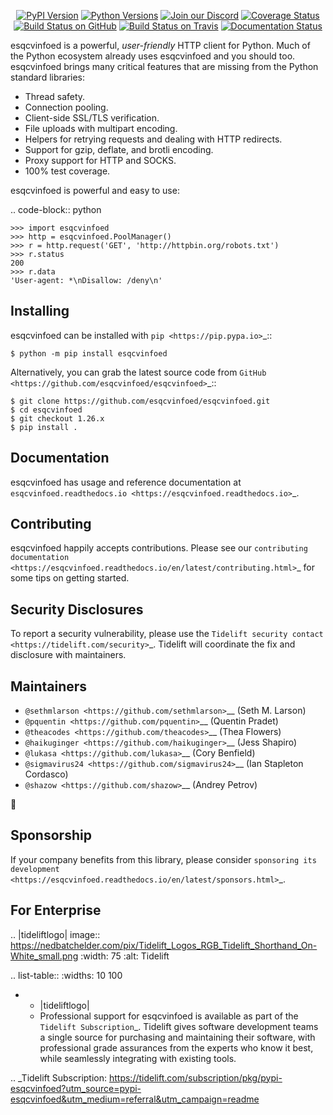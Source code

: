    <p align="center">
      <a href="https://pypi.org/project/esqcvinfoed"><img alt="PyPI Version" src="https://img.shields.io/pypi/v/esqcvinfoed.svg?maxAge=86400" /></a>
      <a href="https://pypi.org/project/esqcvinfoed"><img alt="Python Versions" src="https://img.shields.io/pypi/pyversions/esqcvinfoed.svg?maxAge=86400" /></a>
      <a href="https://discord.gg/CHEgCZN"><img alt="Join our Discord" src="https://img.shields.io/discord/756342717725933608?color=%237289da&label=discord" /></a>
      <a href="https://codecov.io/gh/esqcvinfoed/esqcvinfoed"><img alt="Coverage Status" src="https://img.shields.io/codecov/c/github/esqcvinfoed/esqcvinfoed.svg" /></a>
      <a href="https://github.com/esqcvinfoed/esqcvinfoed/actions?query=workflow%3ACI"><img alt="Build Status on GitHub" src="https://github.com/esqcvinfoed/esqcvinfoed/workflows/CI/badge.svg" /></a>
      <a href="https://travis-ci.org/esqcvinfoed/esqcvinfoed"><img alt="Build Status on Travis" src="https://travis-ci.org/esqcvinfoed/esqcvinfoed.svg?branch=master" /></a>
      <a href="https://esqcvinfoed.readthedocs.io"><img alt="Documentation Status" src="https://readthedocs.org/projects/esqcvinfoed/badge/?version=latest" /></a>
   </p>

esqcvinfoed is a powerful, *user-friendly* HTTP client for Python. Much of the
Python ecosystem already uses esqcvinfoed and you should too.
esqcvinfoed brings many critical features that are missing from the Python
standard libraries:

- Thread safety.
- Connection pooling.
- Client-side SSL/TLS verification.
- File uploads with multipart encoding.
- Helpers for retrying requests and dealing with HTTP redirects.
- Support for gzip, deflate, and brotli encoding.
- Proxy support for HTTP and SOCKS.
- 100% test coverage.

esqcvinfoed is powerful and easy to use:

.. code-block:: python

    >>> import esqcvinfoed
    >>> http = esqcvinfoed.PoolManager()
    >>> r = http.request('GET', 'http://httpbin.org/robots.txt')
    >>> r.status
    200
    >>> r.data
    'User-agent: *\nDisallow: /deny\n'


Installing
----------

esqcvinfoed can be installed with `pip <https://pip.pypa.io>`_::

    $ python -m pip install esqcvinfoed

Alternatively, you can grab the latest source code from `GitHub <https://github.com/esqcvinfoed/esqcvinfoed>`_::

    $ git clone https://github.com/esqcvinfoed/esqcvinfoed.git
    $ cd esqcvinfoed
    $ git checkout 1.26.x
    $ pip install .


Documentation
-------------

esqcvinfoed has usage and reference documentation at `esqcvinfoed.readthedocs.io <https://esqcvinfoed.readthedocs.io>`_.


Contributing
------------

esqcvinfoed happily accepts contributions. Please see our
`contributing documentation <https://esqcvinfoed.readthedocs.io/en/latest/contributing.html>`_
for some tips on getting started.


Security Disclosures
--------------------

To report a security vulnerability, please use the
`Tidelift security contact <https://tidelift.com/security>`_.
Tidelift will coordinate the fix and disclosure with maintainers.


Maintainers
-----------

- `@sethmlarson <https://github.com/sethmlarson>`__ (Seth M. Larson)
- `@pquentin <https://github.com/pquentin>`__ (Quentin Pradet)
- `@theacodes <https://github.com/theacodes>`__ (Thea Flowers)
- `@haikuginger <https://github.com/haikuginger>`__ (Jess Shapiro)
- `@lukasa <https://github.com/lukasa>`__ (Cory Benfield)
- `@sigmavirus24 <https://github.com/sigmavirus24>`__ (Ian Stapleton Cordasco)
- `@shazow <https://github.com/shazow>`__ (Andrey Petrov)

👋


Sponsorship
-----------

If your company benefits from this library, please consider `sponsoring its
development <https://esqcvinfoed.readthedocs.io/en/latest/sponsors.html>`_.


For Enterprise
--------------

.. |tideliftlogo| image:: https://nedbatchelder.com/pix/Tidelift_Logos_RGB_Tidelift_Shorthand_On-White_small.png
   :width: 75
   :alt: Tidelift

.. list-table::
   :widths: 10 100

   * - |tideliftlogo|
     - Professional support for esqcvinfoed is available as part of the `Tidelift
       Subscription`_.  Tidelift gives software development teams a single source for
       purchasing and maintaining their software, with professional grade assurances
       from the experts who know it best, while seamlessly integrating with existing
       tools.

.. _Tidelift Subscription: https://tidelift.com/subscription/pkg/pypi-esqcvinfoed?utm_source=pypi-esqcvinfoed&utm_medium=referral&utm_campaign=readme
